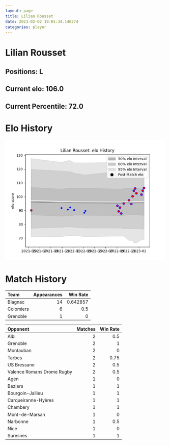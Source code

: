 ```yaml
---  
layout: page  
title: Lilian Rousset  
date: 2023-02-02 19:01:34.140274  
categories: player  
---
```

# Lilian Rousset

## Positions: L

## Current elo: 106.0

## Current Percentile: 72.0

# Elo History


![elo history](history_LilianRousset.png)
# Match History


| Team      |   Appearances |   Win Rate |
|:----------|--------------:|-----------:|
| Blagnac   |            14 |   0.642857 |
| Colomiers |             6 |   0.5      |
| Grenoble  |             1 |   0        |

| Opponent                   |   Matches |   Win Rate |
|:---------------------------|----------:|-----------:|
| Albi                       |         2 |       0.5  |
| Grenoble                   |         2 |       1    |
| Montauban                  |         2 |       0    |
| Tarbes                     |         2 |       0.75 |
| US Bressane                |         2 |       0.5  |
| Valence Romans Drome Rugby |         2 |       0.5  |
| Agen                       |         1 |       0    |
| Beziers                    |         1 |       1    |
| Bourgoin-Jallieu           |         1 |       1    |
| Carqueiranne-Hyères        |         1 |       1    |
| Chambery                   |         1 |       1    |
| Mont-de-Marsan             |         1 |       0    |
| Narbonne                   |         1 |       0.5  |
| Nice                       |         1 |       0    |
| Suresnes                   |         1 |       1    |
